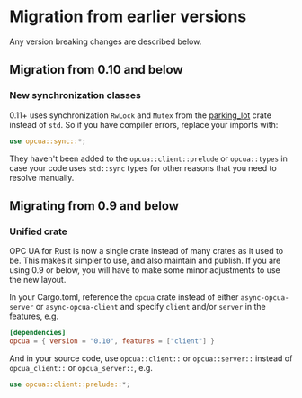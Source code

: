 # Migration from earlier versions

Any version breaking changes are described below.

## Migration from 0.10 and below

### New synchronization classes

0.11+ uses synchronization `RwLock` and `Mutex` from the [parking_lot](https://crates.io/crates/parking_lot) crate instead of `std`. So if you have compiler errors, replace your imports with:

```rust
use opcua::sync::*;
```

They haven't been added to the `opcua::client::prelude` or `opcua::types` in case
your code uses `std::sync` types for other reasons that you need to resolve manually.

## Migrating from 0.9 and below

### Unified crate

OPC UA for Rust is now a single crate instead of many crates as it used to be. This makes it simpler to use, and also maintain and publish. If you are using 0.9 or below, you will have to make some minor adjustments to use the new
layout.

In your Cargo.toml, reference the `opcua` crate instead of either `async-opcua-server` or `async-opcua-client` and specify `client` and/or `server` in the features, e.g.

```toml
[dependencies]
opcua = { version = "0.10", features = ["client"] }
```

And in your source code, use `opcua::client::` or `opcua::server::` instead of `opcua_client::` or `opcua_server::`, e.g.

```rust
use opcua::client::prelude::*;
```
